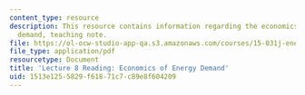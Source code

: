 ```yaml
---
content_type: resource
description: This resource contains information regarding the economics of energy
  demand, teaching note.
file: https://ol-ocw-studio-app-qa.s3.amazonaws.com/courses/15-031j-energy-decisions-markets-and-policies-spring-2012/1513e1255829f61871c7c89e8f604209_MIT15_031JS12_Eco_Eny_Dem.pdf
file_type: application/pdf
resourcetype: Document
title: 'Lecture 8 Reading: Economics of Energy Demand'
uid: 1513e125-5829-f618-71c7-c89e8f604209
---
```

